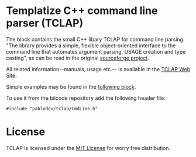 # Templatize C++ command line  parser (TCLAP)
The block contains the small C++ libary TCLAP for command line parsing. "The library provides a simple, flexible object-oriented interface to the command line that automates argument parsing, USAGE creation and type casting", as can be read in the original [sourceforge project](http:sourceforge.net/projects/tclap/ "TCLAP").

All related information--manuals, usage etc.-- is available in the [TCLAP Web Site](http://tclap.sourceforge.net/ "TCLAP Website").  

Simple examples may be found in the [following block](https://www.biicode.com/pablodev/tclap_examples).

To use it from the biicode repository add the following header file:

    #include "pablodev/tclap/CmdLine.h"


# License
TCLAP is licensed under the [MIT License](http://opensource.org/licenses/mit-license.php "TCLAP license") for worry free distribution.